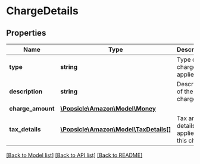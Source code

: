 # ChargeDetails

## Properties
Name | Type | Description | Notes
------------ | ------------- | ------------- | -------------
**type** | **string** | Type of the charge applied. | 
**description** | **string** | Description of the charge. | [optional] 
**charge_amount** | [**\Popsicle\Amazon\Model\Money**](Money.md) |  | 
**tax_details** | [**\Popsicle\Amazon\Model\TaxDetails[]**](TaxDetails.md) | Tax amount details applied on this charge. | [optional] 

[[Back to Model list]](../../README.md#documentation-for-models) [[Back to API list]](../../README.md#documentation-for-api-endpoints) [[Back to README]](../../README.md)

